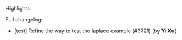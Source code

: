 Highlights:

Full changelog:
   - [test] Refine the way to test the laplace example (#3721) (by **Yi Xu**)
